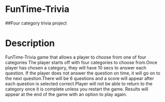 # FunTime-Trivia
##Four category trivia project
# Description

FunTime-Trivia game that allows a player to choose from one of four categories
The player starts off with four categories to choose from.Once player has chosen a category, they will have 10 secs to answer each question.  If the player does not answer the question on time, it will go on to the next question.There will be 6 questions and a score will  appear after each question is selected correct.Player will not be able to return to the category once it is complete unless you restart the game. Results will appear at the end of the game with an option to play again. 


